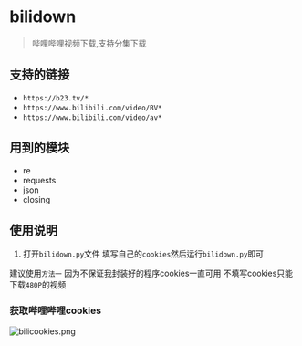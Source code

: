 # bilidown
>哔哩哔哩视频下载,支持分集下载

## 支持的链接
- `https://b23.tv/*`
- `https://www.bilibili.com/video/BV*`
- `https://www.bilibili.com/video/av*`

## 用到的模块
- re
- requests
- json
- closing

## 使用说明
1. 打开`bilidown.py`文件 填写自己的`cookies`然后运行`bilidown.py`即可

建议使用`方法一` 因为不保证我封装好的程序cookies一直可用 不填写cookies只能下载`480P`的视频

### 获取哔哩哔哩cookies
![bilicookies.png](https://i.loli.net/2020/11/22/p5JfZyWjXSu4Vxd.png)
